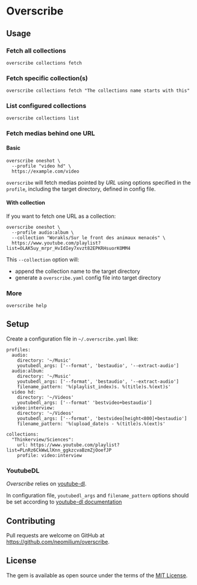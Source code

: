 # Overscribe

## Usage

### Fetch all collections

```shell
overscribe collections fetch
```

### Fetch specific collection(s)

```shell
overscribe collections fetch "The collections name starts with this"
```

### List configured collections

```shell
overscribe collections list
```

### Fetch medias behind one URL

#### Basic

```shell
overscribe oneshot \
  --profile "video hd" \
  https://example.com/video
```

`overscribe` will fetch medias pointed by _URL_ using options specified in the `profile`, including the target directory, defined in config file.

#### With collection

If you want to fetch one URL as a collection:

```shell
overscribe oneshot \
  --profile audio:album \
  --collection "Worakls/Sur le front des animaux menacés" \
  https://www.youtube.com/playlist?list=OLAK5uy_mrpr_HvIdIey7xvzt82EPKRHsuorKOMM4
```

This `--collection` option will:
 * append the collection name to the target directory
 * generate a `overscribe.yaml` config file into target directory

### More

```shell
overscribe help
```

## Setup

Create a configuration file in `~/.overscribe.yaml` like:

```
profiles:
  audio:
    directory: '~/Music'
    youtubedl_args: ['--format', 'bestaudio', '--extract-audio']
  audio:album:
    directory: '~/Music'
    youtubedl_args: ['--format', 'bestaudio', '--extract-audio']
    filename_pattern: '%(playlist_index)s. %(title)s.%(ext)s'
  video hd:
    directory: '~/Videos'
    youtubedl_args: ['--format' 'bestvideo+bestaudio']
  video:interview:
    directory: '~/Videos'
    youtubedl_args: ['--format', 'bestvideo[height<800]+bestaudio']
    filename_pattern: '%(upload_date)s - %(title)s.%(ext)s'

collections:
  "Thinkerview/Sciences":
    url: https://www.youtube.com/playlist?list=PLnRz6CkWwLlKnn_ggkzcvaBzmZjOoefJP
    profile: video:interview
```

### YoutubeDL

_Overscribe_ relies on [youtube-dl](https://youtube-dl.org/).

In configuration file, `youtubedl_args` and `filename_pattern` options should be set according to [youtube-dl documentation](https://github.com/ytdl-org/youtube-dl/blob/master/README.md)

## Contributing

Pull requests are welcome on GitHub at https://github.com/neomilium/overscribe.

## License

The gem is available as open source under the terms of the [MIT License](https://opensource.org/licenses/MIT).
